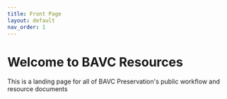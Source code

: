 ```yaml
---
title: Front Page
layout: default
nav_order: 1
---
```


# Welcome to BAVC Resources
This is a landing page for all of BAVC Preservation's public workflow and resource documents
